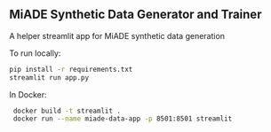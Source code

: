 ## MiADE Synthetic Data Generator and Trainer

A helper streamlit app for MiADE synthetic data generation

To run locally:
```bash
pip install -r requirements.txt
streamlit run app.py
```
In Docker:
```bash
 docker build -t streamlit .
 docker run --name miade-data-app -p 8501:8501 streamlit
```